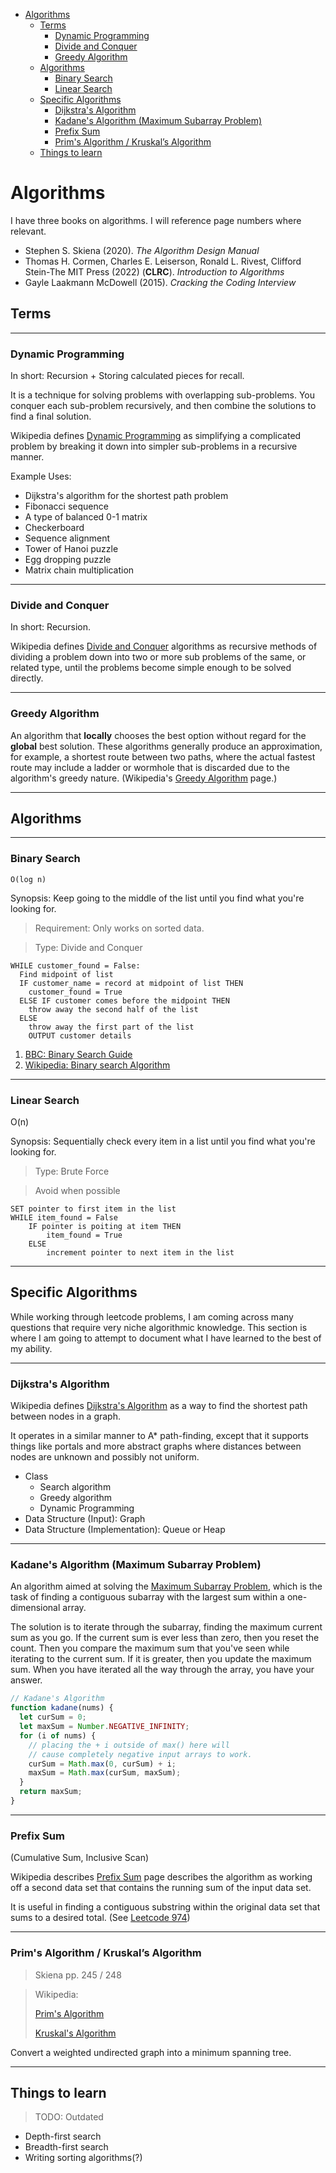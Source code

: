 - [Algorithms](#algorithms)
  - [Terms](#terms)
    - [Dynamic Programming](#dynamic-programming)
    - [Divide and Conquer](#divide-and-conquer)
    - [Greedy Algorithm](#greedy-algorithm)
  - [Algorithms](#algorithms-1)
    - [Binary Search](#binary-search)
    - [Linear Search](#linear-search)
  - [Specific Algorithms](#specific-algorithms)
    - [Dijkstra's Algorithm](#dijkstras-algorithm)
    - [Kadane's Algorithm (Maximum Subarray Problem)](#kadanes-algorithm-maximum-subarray-problem)
    - [Prefix Sum](#prefix-sum)
    - [Prim's Algorithm / Kruskal’s Algorithm](#prims-algorithm--kruskals-algorithm)
  - [Things to learn](#things-to-learn)

# Algorithms

I have three books on algorithms. I will reference page numbers where relevant.

- Stephen S. Skiena (2020). _The Algorithm Design Manual_
- Thomas H. Cormen, Charles E. Leiserson, Ronald L. Rivest, Clifford Stein-The MIT Press (2022) (**CLRC**). _Introduction to Algorithms_
- Gayle Laakmann McDowell (2015). _Cracking the Coding Interview_

## Terms

---

### Dynamic Programming

In short: Recursion + Storing calculated pieces for recall.

It is a technique for solving problems with overlapping sub-problems. You conquer each sub-problem recursively, and then combine the solutions to find a final solution.

Wikipedia defines [Dynamic Programming](https://en.wikipedia.org/wiki/Dynamic_programming) as simplifying a complicated problem by breaking it down into simpler sub-problems in a recursive manner.

Example Uses:

- Dijkstra's algorithm for the shortest path problem
- Fibonacci sequence
- A type of balanced 0-1 matrix
- Checkerboard
- Sequence alignment
- Tower of Hanoi puzzle
- Egg dropping puzzle
- Matrix chain multiplication

---

### Divide and Conquer

In short: Recursion.

Wikipedia defines [Divide and Conquer](https://en.wikipedia.org/wiki/Divide-and-conquer_algorithm) algorithms as recursive methods of dividing a problem down into two or more sub problems of the same, or related type, until the problems become simple enough to be solved directly.

---

### Greedy Algorithm

An algorithm that **locally** chooses the best option without regard for the **global** best solution. These algorithms generally produce an approximation, for example, a shortest route between two paths, where the actual fastest route may include a ladder or wormhole that is discarded due to the algorithm's greedy nature. (Wikipedia's [Greedy Algorithm](https://en.wikipedia.org/wiki/Greedy_algorithm) page.)

---

## Algorithms

---

### Binary Search

`O(log n)`

Synopsis: Keep going to the middle of the list until you find what you're looking for.

> Requirement: Only works on sorted data.

> Type: Divide and Conquer

```pseudocode
WHILE customer_found = False:
  Find midpoint of list
  IF customer_name = record at midpoint of list THEN
    customer_found = True
  ELSE IF customer comes before the midpoint THEN
    throw away the second half of the list
  ELSE
    throw away the first part of the list
    OUTPUT customer details
```

1. [BBC: Binary Search Guide](https://www.bbc.co.uk/bitesize/guides/zts8v9q/revision/5)
2. [Wikipedia: Binary search Algorithm](https://en.wikipedia.org/wiki/Binary_search_algorithm)

---

### Linear Search

O(n)

Synopsis: Sequentially check every item in a list until you find what you're looking for.

> Type: Brute Force

> Avoid when possible

```pseudocode
SET pointer to first item in the list
WHILE item_found = False
    IF pointer is poiting at item THEN
        item_found = True
    ELSE
        increment pointer to next item in the list
```

---

## Specific Algorithms

While working through leetcode problems, I am coming across many questions that require very niche algorithmic knowledge. This section is where I am going to attempt to document what I have learned to the best of my ability.

---

### Dijkstra's Algorithm

Wikipedia defines [Dijkstra's Algorithm](https://en.wikipedia.org/wiki/Dijkstra's_algorithm) as a way to find the shortest path between nodes in a graph.

It operates in a similar manner to A\* path-finding, except that it supports things like portals and more abstract graphs where distances between nodes are unknown and possibly not uniform.

- Class
  - Search algorithm
  - Greedy algorithm
  - Dynamic Programming
- Data Structure (Input): Graph
- Data Structure (Implementation): Queue or Heap

---

### Kadane's Algorithm (Maximum Subarray Problem)

An algorithm aimed at solving the [Maximum Subarray Problem](https://en.wikipedia.org/wiki/Maximum_subarray_problem), which is the task of finding a contiguous subarray with the largest sum within a one-dimensional array.

The solution is to iterate through the subarray, finding the maximum current sum as you go. If the current sum is ever less than zero, then you reset the count. Then you compare the maximum sum that you've seen while iterating to the current sum. If it is greater, then you update the maximum sum. When you have iterated all the way through the array, you have your answer.

```js
// Kadane's Algorithm
function kadane(nums) {
  let curSum = 0;
  let maxSum = Number.NEGATIVE_INFINITY;
  for (i of nums) {
    // placing the + i outside of max() here will
    // cause completely negative input arrays to work.
    curSum = Math.max(0, curSum) + i;
    maxSum = Math.max(curSum, maxSum);
  }
  return maxSum;
}
```

---

### Prefix Sum

(Cumulative Sum, Inclusive Scan)

Wikipedia describes [Prefix Sum](https://en.wikipedia.org//wiki/Prefix_sum) page describes the algorithm as working off a second data set that contains the running sum of the input data set.

It is useful in finding a contiguous substring within the original data set that sums to a desired total. (See [Leetcode 974](https://leetcode.com/problems/subarray-sums-divisible-by-k/))

---

### Prim's Algorithm / Kruskal’s Algorithm

> Skiena pp. 245 / 248

> Wikipedia:
>
> [Prim's Algorithm](https://en.wikipedia.org/wiki/Prim's_algorithm)
>
> [Kruskal's Algorithm](https://en.wikipedia.org/wiki/Kruskal%27s_algorithm)

Convert a weighted undirected graph into a minimum spanning tree.

---

## Things to learn

> TODO: Outdated

- Depth-first search
- Breadth-first search
- Writing sorting algorithms(?)

